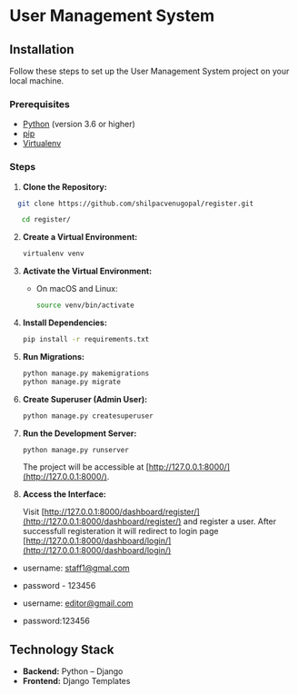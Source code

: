 # User Management System

## Installation

Follow these steps to set up the User Management System project on your local machine.

### Prerequisites

- [Python](https://www.python.org/) (version 3.6 or higher)
- [pip](https://pip.pypa.io/en/stable/)
- [Virtualenv](https://virtualenv.pypa.io/en/stable/)

### Steps

1. **Clone the Repository:**

 ```bash
   git clone https://github.com/shilpacvenugopal/register.git
   ```
```bash
   cd register/
   ```

2. **Create a Virtual Environment:**

   ```bash
   virtualenv venv
   ```

3. **Activate the Virtual Environment:**

   - On macOS and Linux:

     ```bash
     source venv/bin/activate
     ```

4. **Install Dependencies:**

   ```bash
   pip install -r requirements.txt
   ```

5. **Run Migrations:**

   ```bash
   python manage.py makemigrations
   python manage.py migrate
   ```

6. **Create Superuser (Admin User):**

   ```bash
   python manage.py createsuperuser
   ```


7. **Run the Development Server:**

   ```bash
   python manage.py runserver
   ```

   The project will be accessible at [http://127.0.0.1:8000/](http://127.0.0.1:8000/).

8. **Access the  Interface:**

   Visit [http://127.0.0.1:8000/dashboard/register/](http://127.0.0.1:8000/dashboard/register/) and register a user. After successfull registeration it will redirect to login page
   [http://127.0.0.1:8000/dashboard/login/](http://127.0.0.1:8000/dashboard/login/)

   
  - username: staff1@gmal.com
  - password - 123456

  - username: editor@gmail.com
  - password:123456

## Technology Stack

- **Backend:** Python – Django
- **Frontend:** Django Templates

